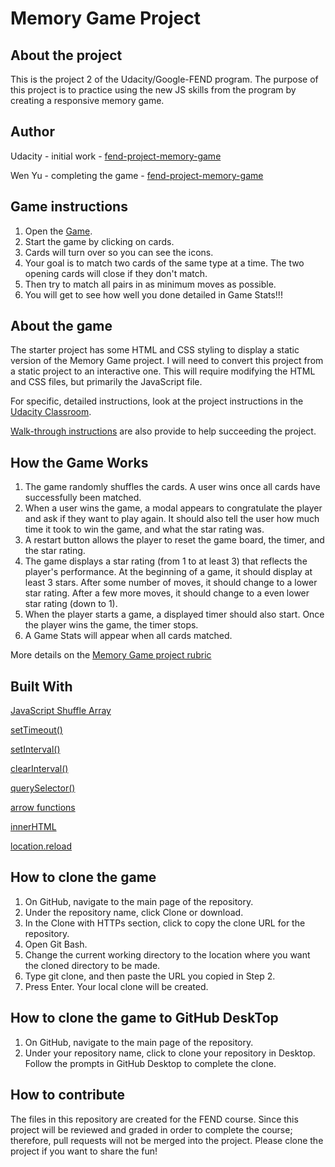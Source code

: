 # Memory Game Project

## About the project

This is the project 2 of the Udacity/Google-FEND program. The purpose of this project is to practice using the new JS skills from the program by creating a responsive memory game.

## Author

Udacity - initial work - [fend-project-memory-game](https://github.com/udacity/fend-project-memory-game)

Wen Yu - completing the game - [fend-project-memory-game](https://curious-yu.github.io/fend-project-memory-game/)

## Game instructions

  1. Open the [Game](https://wycodebook.github.io/fend-project-memory-game/).
  2. Start the game by clicking on cards.
  3. Cards will turn over so you can see the icons.
  4. Your goal is to match two cards of the same type at a time. The two opening cards will close if they don't match.
  5. Then try to match all pairs in as minimum moves as possible.
  6. You will get to see how well you done detailed in Game Stats!!!

## About the game

The starter project has some HTML and CSS styling to display a static version of the Memory Game project. I will need to convert this project from a static project to an interactive one. This will require modifying the HTML and CSS files, but primarily the JavaScript file.

For specific, detailed instructions, look at the project instructions in the [Udacity Classroom](https://classroom.udacity.com/me).

[Walk-through instructions](https://matthewcranford.com/category/blog-posts/walkthrough/memory-game/) are also provide to help succeeding the project.

## How the Game Works

  1. The game randomly shuffles the cards. A user wins once all cards have successfully been matched.
  2. When a user wins the game, a modal appears to congratulate the player and ask if they want to play again. It should also tell the user how much time it took to win the game, and what the star rating was.
  3. A restart button allows the player to reset the game board, the timer, and the star rating.
  4. The game displays a star rating (from 1 to at least 3) that reflects the player's performance. At the beginning of a game, it should display at least 3 stars. After some number of moves, it should change to a lower star rating. After a few more moves, it should change to a even lower star rating (down to 1).
  5. When the player starts a game, a displayed timer should also start. Once the player wins the game, the timer stops.
  6. A Game Stats will appear when all cards matched.

More details on the [Memory Game project rubric](https://review.udacity.com/#!/rubrics/591/view)

## Built With

[JavaScript Shuffle Array](https://stackoverflow.com/questions/2450954/how-to-randomize-shuffle-a-javascript-array/2450976#2450976)

[setTimeout()](https://www.w3schools.com/jsref/met_win_setinterval.asp)

[setInterval()](https://www.w3schools.com/jsref/met_win_settimeout.asp)

[clearInterval()](https://www.w3schools.com/jsref/met_win_clearinterval.asp)

[querySelector()](https://www.w3schools.com/jsref/met_document_queryselector.asp)

[arrow functions](https://developer.mozilla.org/en-US/docs/Web/JavaScript/Reference/Functions/Arrow_functions)

[innerHTML](https://developer.mozilla.org/en-US/docs/Web/API/Element/innerHTML)

[location.reload](https://developer.mozilla.org/en-US/docs/Web/API/Location/reload)

## How to clone the game

  1. On GitHub, navigate to the main page of the repository.
  2. Under the repository name, click Clone or download.
  3. In the Clone with HTTPs section, click  to copy the clone URL for the repository.
  4. Open Git Bash.
  5. Change the current working directory to the location where you want the cloned directory to be made.
  6. Type git clone, and then paste the URL you copied in Step 2.
  7. Press Enter. Your local clone will be created.

## How to clone the game to GitHub DeskTop

  1. On GitHub, navigate to the main page of the repository.
  2. Under your repository name, click  to clone your repository in Desktop. Follow the prompts in GitHub Desktop to complete the clone.

## How to contribute

The files in this repository are created for the FEND course. Since this project will be reviewed and graded in order to complete the course; therefore, pull requests will not be merged into the project. Please clone the project if you want to share the fun!
